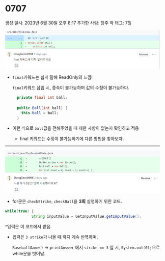 # 0707

생성 일시: 2023년 6월 30일 오후 8:17
추가한 사람: 창주 박
태그: 7월

![Untitled](image/0707/Untitled.png)

- `final`키워드는 쉽게 말해 ReadOnly의 느낌!
    
    `final`키워드 삽입 시, 종속이 불가능하며 값의 수정이 불가능하다.
    
    ```java
      private final int ball;
    
      public Ball(int ball) {
        this.ball = ball;
      }
    ```
    
- 이런 식으로 `ball`값을 전해주었을 때 제한 사항이 없는지 확인하고 적용
    - final 키워드는 수정이 불가능하기에 다른 방법을 찾아보자.

---

![Untitled](image/0707/Untitled%201.png)

- for문은 `checkStrike`, `checkBall`을 **3회** 실행하기 위한 코드.

```java
while(true) {
            String inputValue = GetInputValue.getInputValue();
```

^입력은 이 코드에서 받음.

- 입력은 `3 strike`가 나올 때 까지 계속 반복하며,
    
    `BaseballGame()` → `printAnswer` 에서 `strike == 3` 일 시, `System.out(0);`으로 while문을 벗어남.

